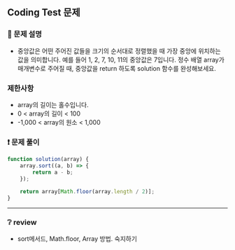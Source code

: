 ## Coding Test 문제

### 📌 문제 설명

- 중앙값은 어떤 주어진 값들을 크기의 순서대로 정렬했을 때 가장 중앙에 위치하는 값을 의미합니다. 예를 들어 1, 2, 7, 10, 11의 중앙값은 7입니다. 정수 배열 array가 매개변수로 주어질 때, 중앙값을 return 하도록 solution 함수를 완성해보세요.

### 제한사항

- array의 길이는 홀수입니다.
- 0 < array의 길이 < 100
- -1,000 < array의 원소 < 1,000

### ❗ 문제 풀이

```javascript
function solution(array) {
	array.sort((a, b) => {
		return a - b;
	});

	return array[Math.floor(array.length / 2)];
}
```

---

### ❔ review

- sort메서드, Math.floor, Array 방법. 숙지하기
